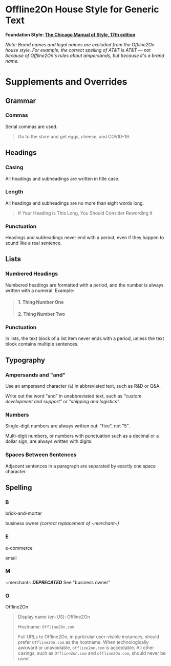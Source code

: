 # Offline2On House Style for Generic Text

**Foundation Style: [The Chicago Manual of Style, 17th edition](https://www.chicagomanualofstyle.org/book/ed17/frontmatter/toc.html)**

*Note: Brand names and legal names are excluded from the Offline2On house
style.  For example, the correct spelling of AT&T is AT&T — not because of
Offline2On's rules about ampersands, but because it's a brand name.*

# Supplements and Overrides
## Grammar
### Commas
Serial commas are used.
> Go to the store and get eggs, cheese, and COVID-19.

## Headings
### Casing
All headings and subheadings are written in title case.

### Length
All headings and subheadings are no more than eight words long.
> If Your Heading is This Long, You Should Consider Rewording It

### Punctuation
Headings and subheadings never end with a period, even if they happen to sound
like a real sentence.

## Lists
### Numbered Headings
Numbered headings are formatted with a period, and the number is always written with a numeral.  Example:
> #### 1. Thing Number One
> #### 2. Thing Number Two

### Punctuation
In lists, the text block of a list item never ends with a period, unless the
text block contains multiple sentences.

## Typography
### Ampersands and "and"
Use an ampersand character (`&`) in abbreviated text, such as R&D or Q&A.

Write out the word "and" in unabbreviated text, such as *"custom development
and support"* or *"shipping and logistics"*.

### Numbers
Single-digit numbers are always written out: "five", not "5".

Multi-digit numbers, or numbers with punctuation such as a decimal or a dollar sign, are always written with digits.

### Spaces Between Sentences
Adjacent sentences in a paragraph are separated by exactly one space character.

## Spelling
### B
brick-and-mortar

business owner *(correct replacement of ~merchant~)*

### E
e-commerce

email

### M
~merchant~ ***DEPRECATED*** See "business owner"

### O
Offline2On
> Display name (en-US): Offline2On
>
> Hostname: `Offline2On.com`
>
> Full URLs to Offline2On, in particular user-visible instances, should prefer
> `Offline2On.com` as the hostname.  When technologically awkward or
> unavoidable, `offline2on.com` is acceptable.  All other casings, such as
> `Offline2on.com` and `offline2On.com`, should never be used.
